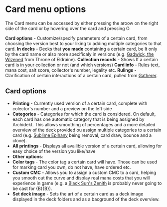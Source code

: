 # Card menu options

The Card menu can be accessed by either pressing the aroow on the right side of the card or by hovering over the card and pressing O.

**Card options** - Customize/specify parameters of a certain card, from choosing the version best to your liking to adding multiple categories to that card.
**In decks** - Decks that **you made** containing a certain card, be It only by the card name or also more specificaly in versions (e.g. [Gadwick, the Wizened](https://scryfall.com/card/eld/48/gadwick-the-wizened) from Throne of Eldraine).
**Collection records** - Shows If a certain card is in your collection or not (and which versions)
**Card info** - Rules text, mana cost, salt score, collector's number, legality etc.
**Rulings** - Clarification of certain interactions of a certain card, pulled from [Gatherer](https://gatherer.wizards.com/Pages/Default.aspx).

## Card options
 - **Printing** - Currently used version of a certain card, complete with colector's number and a preview on the left side
 - **Categories** - Categories for which the card is considered. On default, each card has one automatic category that is being assigned by Archidekt. This allows smoothing of percentages and a more detailed overview of the deck provided ou assign multiple categories to a certain card (e.g. [Sublime Epihany](https://scryfall.com/card/tdc/167/sublime-epiphany) being removal, card draw, bounce and a clone).
 - **All printings** - Displays all availible version of a certain card, allowing for easy choice of the version you like/have
 - **Other options**:
  - **Color tags** - The color tag a certain card will have. Those can be used for marking card you own, do not have, have ordered etc.
  - **Custom CMC** - Allows you to assign a custom CMC to a card, helping you smooth out the curve and display real mana costs that you will experience in game (e.g. a [Black Sun's Zenith](https://scryfall.com/card/mbs/39/black-suns-zenith) is probably never going to be cast for {B}{B}).
  - **Set deck image** - Sets the art of a certain card as a deck image displayed in the deck folders and as a bacground of the deck overview.
